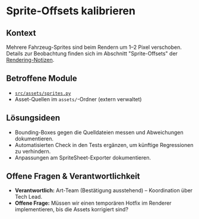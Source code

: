 # Sprite-Offsets kalibrieren

## Kontext
Mehrere Fahrzeug-Sprites sind beim Rendern um 1–2 Pixel verschoben. Details zur Beobachtung finden sich im Abschnitt "Sprite-Offsets" der [Rendering-Notizen](../Task/rendering-notes.md).

## Betroffene Module
- [`src/assets/sprites.py`](../src/assets/sprites.py)
- Asset-Quellen im `assets/`-Ordner (extern verwaltet)

## Lösungsideen
- Bounding-Boxes gegen die Quelldateien messen und Abweichungen dokumentieren.
- Automatisierten Check in den Tests ergänzen, um künftige Regressionen zu verhindern.
- Anpassungen am SpriteSheet-Exporter dokumentieren.

## Offene Fragen & Verantwortlichkeit
- **Verantwortlich:** Art-Team (Bestätigung ausstehend) – Koordination über Tech Lead.
- **Offene Frage:** Müssen wir einen temporären Hotfix im Renderer implementieren, bis die Assets korrigiert sind?
